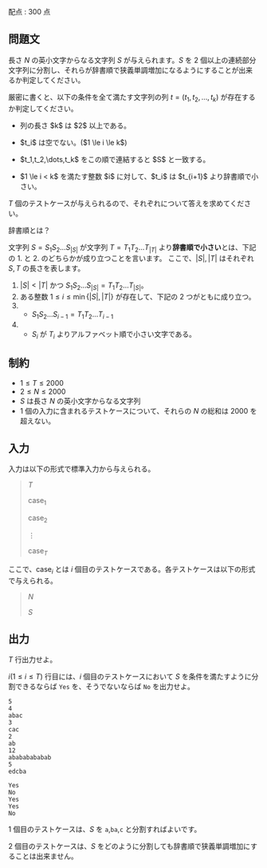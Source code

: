 配点 : $300$ 点

## 問題文

長さ $N$ の英小文字からなる文字列 $S$ が与えられます。$S$ を $2$ 個以上の連続部分文字列に分割し、それらが辞書順で狭義単調増加になるようにすることが出来るか判定してください。

厳密に書くと、以下の条件を全て満たす文字列の列 $t=(t_1,t_2,\dots,t_k)$ が存在するか判定してください。

- <p>列の長さ $k$ は $2$ 以上である。</p>
- <p>$t_i$ は空でない。($1 \le i \le k$)</p>
- <p>$t_1,t_2,\dots,t_k$ をこの順で連結すると $S$ と一致する。</p>
- <p>$1 \le i &lt; k$ を満たす整数 $i$ に対して、$t_i$ は $t_{i+1}$ より辞書順で小さい。</p>

$T$ 個のテストケースが与えられるので、それぞれについて答えを求めてください。

 辞書順とは？

文字列 $S = S_1S_2\ldots S_{|S|}$ が文字列 $T = T_1T_2\ldots T_{|T|}$ より**辞書順で小さい**とは、下記の 1. と 2. のどちらかが成り立つことを言います。
ここで、$|S|, |T|$ はそれぞれ $S, T$ の長さを表します。

1. $|S| \lt |T|$ かつ $S_1S_2\ldots S_{|S|} = T_1T_2\ldots T_{|S|}$。
2. ある整数 $1 \leq i \leq \min\lbrace |S|, |T| \rbrace$ が存在して、下記の $2$ つがともに成り立つ。
1.    - $S_1S_2\ldots S_{i-1} = T_1T_2\ldots T_{i-1}$
2.    - $S_i$ が $T_i$ よりアルファベット順で小さい文字である。

## 制約

- $1 \le T \le 2000$
- $2 \le N \le 2000$
- $S$ は長さ $N$ の英小文字からなる文字列
- $1$ 個の入力に含まれるテストケースについて、それらの $N$ の総和は $2000$ を超えない。

## 入力

入力は以下の形式で標準入力から与えられる。

> $T$
> 
> $\mathrm{case}_1$
> 
> $\mathrm{case}_2$
> 
> $\vdots$
> 
> $\mathrm{case}_T$

ここで、$\mathrm{case}_i$ とは $i$ 個目のテストケースである。各テストケースは以下の形式で与えられる。

> $N$
> 
> $S$

## 出力

$T$ 行出力せよ。

$i(1 \le i \le T)$ 行目には、$i$ 個目のテストケースにおいて $S$ を条件を満たすように分割できるならば `Yes` を、そうでないならば `No` を出力せよ。

```input1
5
4
abac
3
cac
2
ab
12
abababababab
5
edcba
```

```output1
Yes
No
Yes
Yes
No
```

$1$ 個目のテストケースは、$S$ を `a`,`ba`,`c` と分割すればよいです。

$2$ 個目のテストケースは、$S$ をどのように分割しても辞書順で狭義単調増加にすることは出来ません。